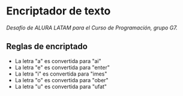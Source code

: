 # Encriptador de texto

*Desafío de ALURA LATAM para el Curso de Programación, grupo G7.*

## Reglas de encriptado

 * La letra "a" es convertida para "ai"
 * La letra "e" es convertida para "enter"
 * La letra "i" es convertida para "imes"
 * La letra "o" es convertida para "ober"
 * La letra "u" es convertida para "ufat"